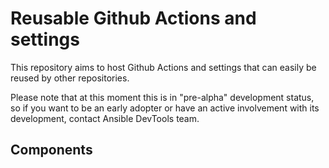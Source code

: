 # Reusable Github Actions and settings

This repository aims to host Github Actions and settings that can easily
be reused by other repositories.

Please note that at this moment this is in "pre-alpha" development status,
so if you want to be an early adopter or have an active involvement with its
development, contact Ansible DevTools team.

## Components
